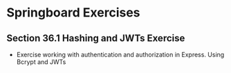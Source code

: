 # Springboard Exercises
## Section 36.1 Hashing and JWTs Exercise
* Exercise working with authentication and authorization in Express. Using Bcrypt and JWTs